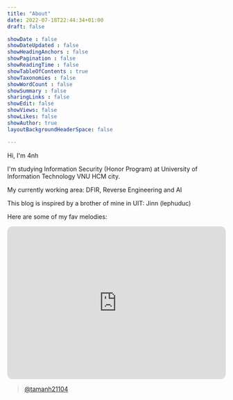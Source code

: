 ```yaml
---
title: "About"
date: 2022-07-18T22:44:34+01:00
draft: false

showDate : false
showDateUpdated : false
showHeadingAnchors : false
showPagination : false
showReadingTime : false
showTableOfContents : true
showTaxonomies : false 
showWordCount : false
showSummary : false
sharingLinks : false
showEdit: false
showViews: false
showLikes: false
showAuthor: true
layoutBackgroundHeaderSpace: false

---
```


Hi, I'm 4nh

I'm studying Information Security (Honor Program) at University of Information Technology VNU HCM city.

My currently working area: DFIR, Reverse Engineering and AI 

This blog is inspired by a brother of mine in UIT: Jinn (lephuduc)

Here are some of my fav melodies:

<iframe style="border-radius:12px" src="https://open.spotify.com/embed/playlist/4OemxsXH1V9f76lKuDZR9X?utm_source=generator" width="100%" height="352" frameBorder="0" allowfullscreen="" allow="autoplay; clipboard-write; encrypted-media; fullscreen; picture-in-picture" loading="lazy"></iframe>


<blockquote class="tiktok-embed" cite="https://www.tiktok.com/@tamanh21104" data-unique-id="tamanh21104" data-embed-type="creator" style="max-width: 780px; min-width: 288px;" > <section> <a target="_blank" href="https://www.tiktok.com/@tamanh21104?refer=creator_embed">@tamanh21104</a> </section> </blockquote> <script async src="https://www.tiktok.com/embed.js"></script>